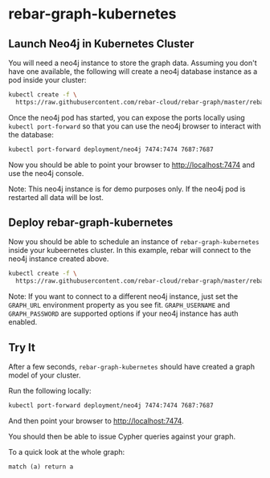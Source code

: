 
# rebar-graph-kubernetes

## Launch Neo4j in Kubernetes Cluster

You will need a neo4j instance to store the graph data.  Assuming you don't have one available, the following will create a 
neo4j database instance as a pod inside your cluster:

```bash
kubectl create -f \
  https://raw.githubusercontent.com/rebar-cloud/rebar-graph/master/rebar-graph-kubernetes/neo4j.yaml
```

Once the neo4j pod has started, you can expose the ports locally using `kubectl port-forward` so that you can use the neo4j
browser to interact with the database:

```bash
kubectl port-forward deployment/neo4j 7474:7474 7687:7687
```

Now you should be able to point your browser to [http://localhost:7474](http://localhost:7474) and use the neo4j console.

Note: This neo4j instance is for demo purposes only.  If the neo4j pod is restarted all data will be lost.  

## Deploy rebar-graph-kubernetes

Now you should be able to schedule an instance of `rebar-graph-kubernetes` inside your kubeernetes cluster.  In this example,
rebar will connect to the neo4j instance created above. 

```bash
kubectl create -f \
  https://raw.githubusercontent.com/rebar-cloud/rebar-graph/master/rebar-graph-kubernetes/rebar.yaml
```

Note: If you want to connect to a different neo4j instance, just set the `GRAPH_URL` environment property as you see fit. `GRAPH_USERNAME` and `GRAPH_PASSWORD` are supported options if your neo4j instance has auth enabled.

## Try It

After a few seconds, `rebar-graph-kubernetes` should have created a graph model of your cluster.

Run the following locally:

```bash
kubectl port-forward deployment/neo4j 7474:7474 7687:7687
```

And then point your browser to [http://localhost:7474](http://localhost:7474).

You should then be able to issue Cypher queries against your graph.

To a quick look at the whole graph:

```
match (a) return a
```


